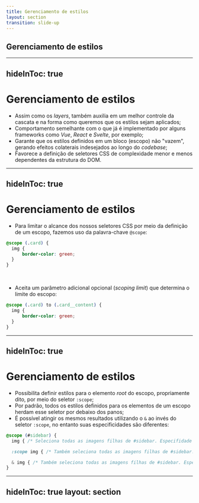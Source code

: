 ```yaml
---
title: Gerenciamento de estilos
layout: section
transition: slide-up
---
```


<!-- Gerenciamento de estilos -->
<section>
  <h1 class="section-title">
    Gerenciamento de estilos
  </h1>
</section>

---
hideInToc: true
---

# Gerenciamento de estilos

- Assim como os _layers_, também auxilia em um melhor controle da cascata e na forma como queremos que os estilos sejam aplicados;
- Comportamento semelhante com o que já é implementado por alguns frameworks como _Vue_, _React_ e _Svelte_, por exemplo;
- Garante que os estilos definidos em um bloco (escopo) não "vazem", gerando efeitos colaterais indesejados ao longo do _codebase_;
- Favorece a definição de seletores CSS de complexidade menor e menos dependentes da estrutura do DOM.

---
hideInToc: true
---

# Gerenciamento de estilos

- Para limitar o alcance dos nossos seletores CSS por meio da definição de um escopo, fazemos uso da palavra-chave `@scope`:

```css
@scope (.card) {
  img {
      border-color: green;
  }
}
```

<br>

- Aceita um parâmetro adicional opcional (_scoping limit_) que determina o limite do escopo:

```css
@scope (.card) to (.card__content) {
  img {
      border-color: green;
  }
}
```

---
hideInToc: true
---

# Gerenciamento de estilos

- Possibilita definir estilos para o elemento _root_ do escopo, propriamente dito, por meio do seletor `:scope`;
- Por padrão, todos os estilos definidos para os elementos de um escopo herdam esse seletor por debaixo dos panos;
- É possível atingir os mesmos resultados utilizando o `&` ao invés do seletor `:scope`, no entanto suas especificidades são diferentes:

```css
@scope (#sidebar) {
  img { /* Seleciona todas as imagens filhas de #sidebar. Especifidade (0, 0, 1) */ }

  :scope img { /* Também seleciona todas as imagens filhas de #sidebar. Especifidade (0, 1, 1) */ }

  & img { /* Também seleciona todas as imagens filhas de #sidebar. Especifidade (1, 0, 1) */ }
}
```

<!-- Docs -->
<AppReferences class="mt-[48px]">
  <AppLink url="https://developer.chrome.com/docs/css-ui/at-scope" title="Limit the reach of your selectors with the CSS @scope at-rule" />
</AppReferences>

---
hideInToc: true
layout: section
---

<AppLink url="https://codepen.io/leoadamo/pen/zYbRWLB" title="Demo" class="text-4xl" />
